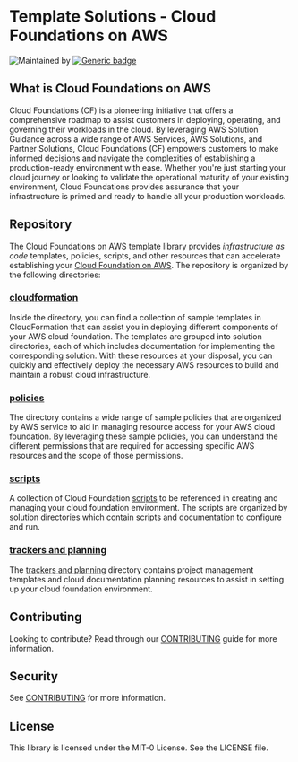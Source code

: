 # Template Solutions - Cloud Foundations on AWS

![Maintained by](https://img.shields.io/badge/maintained%20by-AWS-orange)
[![Generic badge](https://img.shields.io/badge/license-MIT-blue.svg)](https://shields.io/)

## What is Cloud Foundations on AWS

Cloud Foundations (CF) is a pioneering initiative that offers a comprehensive roadmap to assist customers in deploying, operating, and governing their workloads in the cloud. By leveraging AWS Solution Guidance across a wide range of AWS Services, AWS Solutions, and Partner Solutions, Cloud Foundations (CF) empowers customers to make informed decisions and navigate the complexities of establishing a production-ready environment with ease. Whether you're just starting your cloud journey or looking to validate the operational maturity of your existing environment, Cloud Foundations provides assurance that your infrastructure is primed and ready to handle all your production workloads.

## Repository

The Cloud Foundations on AWS template library provides *infrastructure as code* templates, policies, scripts, and other resources that can accelerate establishing your [Cloud Foundation on AWS](https://aws.amazon.com/architecture/cloud-foundations/). The repository is organized by the following directories:

### [cloudformation](./cloudformation/.README.md)

Inside the directory, you can find a collection of sample templates in CloudFormation that can assist you in deploying different components of your AWS cloud foundation. The templates are grouped into solution directories, each of which includes documentation for implementing the corresponding solution. With these resources at your disposal, you can quickly and effectively deploy the necessary AWS resources to build and maintain a robust cloud infrastructure.

### [policies](./policies/README.md)

The directory contains a wide range of sample policies that are organized by AWS service to aid in managing resource access for your AWS cloud foundation. By leveraging these sample policies, you can understand the different permissions that are required for accessing specific AWS resources and the scope of those permissions.

### [scripts](./scripts/README.md)

A collection of Cloud Foundation [scripts](./scripts/README.md) to be referenced in creating and managing your cloud foundation environment. The scripts are organized by solution directories which contain scripts and documentation to configure and run.

### [trackers and planning](./trackers-and-planning/README.md)

The [trackers and planning](./trackers-and-planning/README.md) directory contains project management templates and cloud documentation planning resources to assist in setting up your cloud foundation environment.

## Contributing

Looking to contribute? Read through our [CONTRIBUTING](./CONTRIBUTING.md) guide for more information.

## Security

See [CONTRIBUTING](CONTRIBUTING.md#security-issue-notifications) for more information.

## License

This library is licensed under the MIT-0 License. See the LICENSE file.
